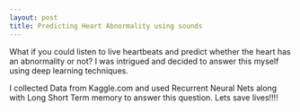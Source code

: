 ```yaml
---
layout: post
title: Predicting Heart Abnormality using sounds
---
```


What if you could listen to live heartbeats and predict whether the heart has an abnormality or not? I was intrigued and decided to answer this myself using deep learning techniques. 

I collected Data from Kaggle.com and used Recurrent Neural Nets along with Long Short Term memory to answer this question. Lets save lives!!!!
